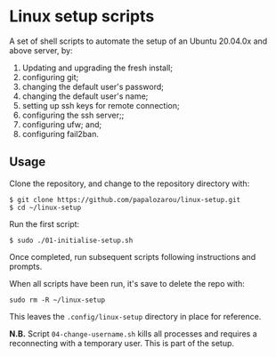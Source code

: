 # Linux setup scripts

A set of shell scripts to automate the setup of an Ubuntu 20.04.0x and above server, by:

1. Updating and upgrading the fresh install;
2. configuring git;
3. changing the default user's password;
4. changing the default user's name;
5. setting up ssh keys for remote connection;
6. configuring the ssh server;;
7. configuring ufw; and;
8. configuring fail2ban.

## Usage

Clone the repository, and change to the repository directory with:

```
$ git clone https://github.com/papalozarou/linux-setup.git
$ cd ~/linux-setup
```

Run the first script:

```
$ sudo ./01-initialise-setup.sh
```

Once completed, run subsequent scripts following instructions and prompts.

When all scripts have been run, it's save to delete the repo with:

```
sudo rm -R ~/linux-setup
```

This leaves the `.config/linux-setup` directory in place for reference.

**N.B.**
Script `04-change-username.sh` kills all processes and requires a reconnecting with a temporary user. This is part of the setup.
